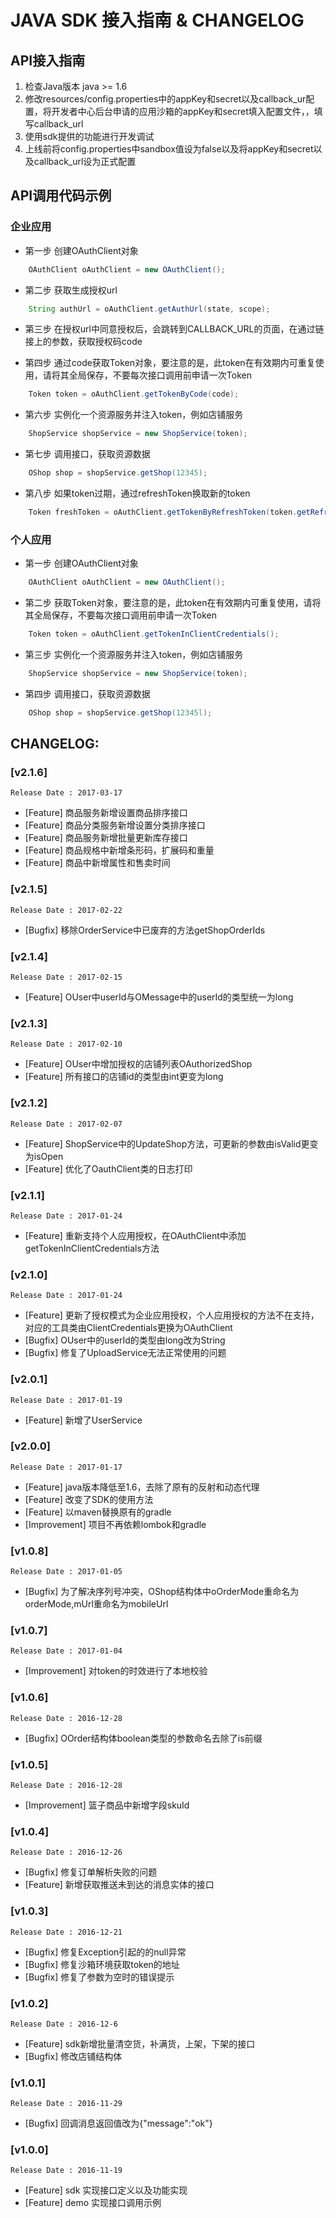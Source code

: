 # JAVA SDK 接入指南 & CHANGELOG

## API接入指南
  1. 检查Java版本 java >= 1.6
  2. 修改resources/config.properties中的appKey和secret以及callback_ur配置，将开发者中心后台申请的应用沙箱的appKey和secret填入配置文件，，填写callback_url
  3. 使用sdk提供的功能进行开发调试
  4. 上线前将config.properties中sandbox值设为false以及将appKey和secret以及callback_url设为正式配置

## API调用代码示例

### 企业应用

  - 第一步 创建OAuthClient对象

```java
    OAuthClient oAuthClient = new OAuthClient();
```

  - 第二步 获取生成授权url

```java
    String authUrl = oAuthClient.getAuthUrl(state, scope);
```

  - 第三步 在授权url中同意授权后，会跳转到CALLBACK_URL的页面，在通过链接上的参数，获取授权码code

  - 第四步 通过code获取Token对象，要注意的是，此token在有效期内可重复使用，请将其全局保存，不要每次接口调用前申请一次Token

```java
    Token token = oAuthClient.getTokenByCode(code);
```

  - 第六步 实例化一个资源服务并注入token，例如店铺服务

```java
    ShopService shopService = new ShopService(token);
```
 
  - 第七步 调用接口，获取资源数据

```java
    OShop shop = shopService.getShop(12345);
```

  - 第八步 如果token过期，通过refreshToken换取新的token

```java
    Token freshToken = oAuthClient.getTokenByRefreshToken(token.getRefreshToken(), scope);
```

### 个人应用

  - 第一步 创建OAuthClient对象

```java
    OAuthClient oAuthClient = new OAuthClient();
```

  - 第二步 获取Token对象，要注意的是，此token在有效期内可重复使用，请将其全局保存，不要每次接口调用前申请一次Token

```java
    Token token = oAuthClient.getTokenInClientCredentials();
```

  - 第三步 实例化一个资源服务并注入token，例如店铺服务

```java
    ShopService shopService = new ShopService(token);
```

  - 第四步 调用接口，获取资源数据

```java
    OShop shop = shopService.getShop(12345l);
```

## CHANGELOG:

### [v2.1.6]

    Release Date : 2017-03-17

  - [Feature] 商品服务新增设置商品排序接口
  - [Feature] 商品分类服务新增设置分类排序接口
  - [Feature] 商品服务新增批量更新库存接口
  - [Feature] 商品规格中新增条形码，扩展码和重量
  - [Feature] 商品中新增属性和售卖时间

### [v2.1.5]

    Release Date : 2017-02-22

  - [Bugfix] 移除OrderService中已废弃的方法getShopOrderIds

### [v2.1.4]

    Release Date : 2017-02-15

  - [Feature] OUser中userId与OMessage中的userId的类型统一为long

### [v2.1.3]

    Release Date : 2017-02-10

  - [Feature] OUser中增加授权的店铺列表OAuthorizedShop
  - [Feature] 所有接口的店铺id的类型由int更变为long

### [v2.1.2]

    Release Date : 2017-02-07

  - [Feature] ShopService中的UpdateShop方法，可更新的参数由isValid更变为isOpen
  - [Feature] 优化了OauthClient类的日志打印

### [v2.1.1]

    Release Date : 2017-01-24

  - [Feature] 重新支持个人应用授权，在OAuthClient中添加getTokenInClientCredentials方法

### [v2.1.0]

    Release Date : 2017-01-24

  - [Feature] 更新了授权模式为企业应用授权，个人应用授权的方法不在支持，对应的工具类由ClientCredentials更换为OAuthClient
  - [Bugfix] OUser中的userId的类型由long改为String
  - [Bugfix] 修复了UploadService无法正常使用的问题

### [v2.0.1]

    Release Date : 2017-01-19

  - [Feature] 新增了UserService

### [v2.0.0]

    Release Date : 2017-01-17

  - [Feature] java版本降低至1.6，去除了原有的反射和动态代理
  - [Feature] 改变了SDK的使用方法
  - [Feature] 以maven替换原有的gradle
  - [Improvement] 项目不再依赖lombok和gradle

### [v1.0.8]

    Release Date : 2017-01-05

  - [Bugfix] 为了解决序列号冲突，OShop结构体中oOrderMode重命名为orderMode,mUrl重命名为mobileUrl

### [v1.0.7]

    Release Date : 2017-01-04

  - [Improvement] 对token的时效进行了本地校验

### [v1.0.6]

    Release Date : 2016-12-28

  - [Bugfix] OOrder结构体boolean类型的参数命名去除了is前缀

### [v1.0.5]

    Release Date : 2016-12-28

  - [Improvement] 篮子商品中新增字段skuId

### [v1.0.4]

    Release Date : 2016-12-26

  - [Bugfix] 修复订单解析失败的问题
  - [Feature] 新增获取推送未到达的消息实体的接口

### [v1.0.3]

    Release Date : 2016-12-21

  - [Bugfix] 修复Exception引起的的null异常
  - [Bugfix] 修复沙箱环境获取token的地址
  - [Bugfix] 修复了参数为空时的错误提示

### [v1.0.2]

    Release Date : 2016-12-6

  - [Feature] sdk新增批量清空货，补满货，上架，下架的接口
  - [Bugfix] 修改店铺结构体

### [v1.0.1]

    Release Date : 2016-11-29

  - [Bugfix] 回调消息返回值改为{"message":"ok"}
  
### [v1.0.0]

    Release Date : 2016-11-19

  - [Feature] sdk 实现接口定义以及功能实现
  - [Feature] demo 实现接口调用示例
